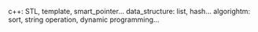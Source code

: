 c++: STL, template, smart_pointer...
data_structure: list, hash...
algorightm: sort, string operation, dynamic programming... 
